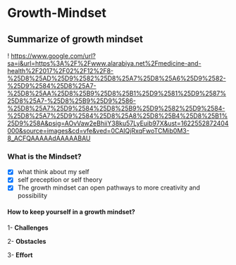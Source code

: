# Growth-Mindset
## Summarize of growth mindset

! https://www.google.com/url?sa=i&url=https%3A%2F%2Fwww.alarabiya.net%2Fmedicine-and-health%2F2017%2F02%2F12%2F8-%25D8%25AD%25D9%2582%25D8%25A7%25D8%25A6%25D9%2582-%25D9%2584%25D8%25A7-%25D8%25AA%25D8%25B9%25D8%25B1%25D9%2581%25D9%2587%25D8%25A7-%25D8%25B9%25D9%2586-%25D8%25A7%25D9%2584%25D8%25B9%25D9%2582%25D9%2584-%25D8%25A7%25D9%2584%25D8%25A8%25D8%25B4%25D8%25B1%25D9%258A&psig=AOvVaw2eBhiiY38ku57LyEuib97X&ust=1622552872404000&source=images&cd=vfe&ved=0CAIQjRxqFwoTCMib0M3-8_ACFQAAAAAdAAAAABAU

### What is the Mindset?
- [x] what think about my self
- [x] self preception or self theory
- [x] The growth mindset can open pathways to more creativity and possibility

#### How to keep yourself in a growth mindset?

1- **Challenges**

2- **Obstacles**

3- **Effort**
